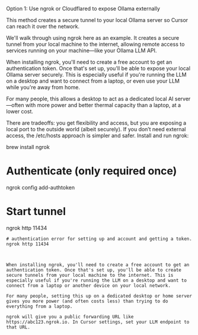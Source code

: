 Option 1: Use ngrok or Cloudflared to expose Ollama externally

This method creates a secure tunnel to your local Ollama server so Cursor can reach it over the network.

We'll walk through using ngrok here as an example. It creates a secure tunnel from your local machine to the internet, allowing remote access to services running on your machine—like your Ollama LLM API.

When installing ngrok, you'll need to create a free account to get an authentication token. Once that's set up, you'll be able to expose your local Ollama server securely. This is especially useful if you're running the LLM on a desktop and want to connect from a laptop, or even use your LLM while you're away from home.

For many people, this allows a desktop to act as a dedicated local AI server—often with more power and better thermal capacity than a laptop, at a lower cost.

There are tradeoffs: you get flexibility and access, but you are exposing a local port to the outside world (albeit securely). If you don’t need external access, the /etc/hosts approach is simpler and safer. Install and run ngrok:

brew install ngrok

# Authenticate (only required once)
ngrok config add-authtoken <your-token>

# Start tunnel
ngrok http 11434
``` you will get an 
# authentication error for setting up and account and getting a token. 
ngrok http 11434



When installing ngrok, you'll need to create a free account to get an authentication token. Once that's set up, you'll be able to create secure tunnels from your local machine to the internet. This is especially useful if you're running the LLM on a desktop and want to connect from a laptop or another device on your local network. 

For many people, setting this up on a dedicated desktop or home server gives you more power (and often costs less) than trying to do everything from a laptop.

ngrok will give you a public forwarding URL like https://abc123.ngrok.io. In Cursor settings, set your LLM endpoint to that URL.